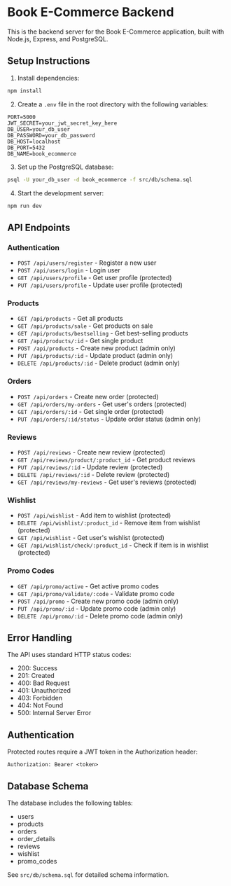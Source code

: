 # Book E-Commerce Backend

This is the backend server for the Book E-Commerce application, built with Node.js, Express, and PostgreSQL.

## Setup Instructions

1. Install dependencies:

```bash
npm install
```

2. Create a `.env` file in the root directory with the following variables:

```
PORT=5000
JWT_SECRET=your_jwt_secret_key_here
DB_USER=your_db_user
DB_PASSWORD=your_db_password
DB_HOST=localhost
DB_PORT=5432
DB_NAME=book_ecommerce
```

3. Set up the PostgreSQL database:

```bash
psql -U your_db_user -d book_ecommerce -f src/db/schema.sql
```

4. Start the development server:

```bash
npm run dev
```

## API Endpoints

### Authentication

- `POST /api/users/register` - Register a new user
- `POST /api/users/login` - Login user
- `GET /api/users/profile` - Get user profile (protected)
- `PUT /api/users/profile` - Update user profile (protected)

### Products

- `GET /api/products` - Get all products
- `GET /api/products/sale` - Get products on sale
- `GET /api/products/bestselling` - Get best-selling products
- `GET /api/products/:id` - Get single product
- `POST /api/products` - Create new product (admin only)
- `PUT /api/products/:id` - Update product (admin only)
- `DELETE /api/products/:id` - Delete product (admin only)

### Orders

- `POST /api/orders` - Create new order (protected)
- `GET /api/orders/my-orders` - Get user's orders (protected)
- `GET /api/orders/:id` - Get single order (protected)
- `PUT /api/orders/:id/status` - Update order status (admin only)

### Reviews

- `POST /api/reviews` - Create new review (protected)
- `GET /api/reviews/product/:product_id` - Get product reviews
- `PUT /api/reviews/:id` - Update review (protected)
- `DELETE /api/reviews/:id` - Delete review (protected)
- `GET /api/reviews/my-reviews` - Get user's reviews (protected)

### Wishlist

- `POST /api/wishlist` - Add item to wishlist (protected)
- `DELETE /api/wishlist/:product_id` - Remove item from wishlist (protected)
- `GET /api/wishlist` - Get user's wishlist (protected)
- `GET /api/wishlist/check/:product_id` - Check if item is in wishlist (protected)

### Promo Codes

- `GET /api/promo/active` - Get active promo codes
- `GET /api/promo/validate/:code` - Validate promo code
- `POST /api/promo` - Create new promo code (admin only)
- `PUT /api/promo/:id` - Update promo code (admin only)
- `DELETE /api/promo/:id` - Delete promo code (admin only)

## Error Handling

The API uses standard HTTP status codes:

- 200: Success
- 201: Created
- 400: Bad Request
- 401: Unauthorized
- 403: Forbidden
- 404: Not Found
- 500: Internal Server Error

## Authentication

Protected routes require a JWT token in the Authorization header:

```
Authorization: Bearer <token>
```

## Database Schema

The database includes the following tables:

- users
- products
- orders
- order_details
- reviews
- wishlist
- promo_codes

See `src/db/schema.sql` for detailed schema information.
